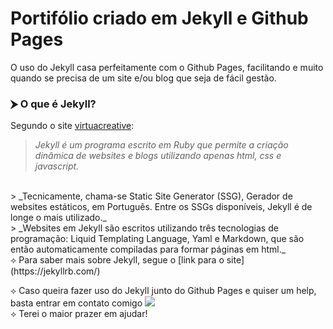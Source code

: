 # Portifólio criado em Jekyll e Github Pages

O uso do Jekyll casa perfeitamente com o Github Pages, facilitando e muito quando se precisa de um site e/ou blog que seja
de fácil gestão.

### ⮞ O que é Jekyll?
Segundo o site [virtuacreative](http://blog.virtuacreative.com.br/jekyll-for-beginners-introduction.html):
> _Jekyll é um programa escrito em Ruby que permite a criação dinâmica de websites e blogs utilizando apenas html, css e javascript._
<br/>
> _Tecnicamente, chama-se Static Site Generator (SSG), Gerador de websites estáticos, em Português. Entre os SSGs disponíveis, Jekyll é de longe o mais utilizado._
<br/>
> _Websites em Jekyll são escritos utilizando três tecnologias de programação: Liquid Templating Language, Yaml e Markdown, que são então automaticamente compiladas para formar páginas em html._
<br/>
⟡ Para saber mais sobre Jekyll, segue o [link para o site](https://jekyllrb.com/) 

⟡ Caso queira fazer uso do Jekyll junto do Github Pages e quiser um help, basta entrar em contato comigo <a href="https://api.whatsapp.com/send?phone=5521974838314&text=Fala%20comigo"><img src="https://www.shareicon.net/data/16x16/2016/07/10/119959_whatsapp_512x512.png"/></a>
<br/>
⟡ Terei o maior prazer em ajudar!






<!-- # Creative Theme for Jekyll

A Jekyll implementation of the [Creative Theme](http://startbootstrap.com/template-overviews/creative/) template by [Start Bootstrap](http://startbootstrap.com).

Creative is a one page Bootstrap theme for creatives, small businesses, and other multipurpose uses.
The theme includes a number of rich features and plugins that you can use as a great boilerplate for your next Jekyll project! 

See it live in action at <https://volny.github.io/creative-theme-jekyll/>

## To use the Creative Theme template in your project

- Start by adding your info in `_config.yml`
- In `_layouts/front.html` reorder or remove section as you prefer. -->


